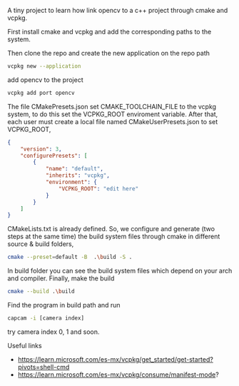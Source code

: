 A tiny project to learn how link opencv to a c++ project through cmake and vcpkg.

First install cmake and vcpkg and add the corresponding paths to the system. 

Then clone the repo and create the new application on the repo path
```bash
vcpkg new --application
```
add opencv to the project
```bash
vcpkg add port opencv
```
The file CMakePresets.json set CMAKE_TOOLCHAIN_FILE to the vcpkg system, to do this set the VCPKG_ROOT enviroment variable. After that, each user must create a local file named CMakeUserPresets.json to set VCPKG_ROOT,  
```json
{
    "version": 3,
    "configurePresets": [
        {
            "name": "default",
            "inherits": "vcpkg",
            "environment": {
                "VCPKG_ROOT": "edit here"
            }
        }
    ]
}
```
CMakeLists.txt is already defined. So, we configure and generate (two steps at the same time) the build system files through cmake in different source & build folders,
```bash
cmake --preset=default -B  .\build -S . 
```
In build folder you can see the build system files which depend on your arch and compiler. Finally, make the build
```bash
cmake --build .\build
```
Find the program in build path and run
```bash
capcam -i [camera index]
```
try camera index 0, 1 and soon.

Useful links
* https://learn.microsoft.com/es-mx/vcpkg/get_started/get-started?pivots=shell-cmd
* https://learn.microsoft.com/es-mx/vcpkg/consume/manifest-mode?
